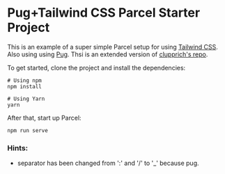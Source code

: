 # Pug+Tailwind CSS Parcel Starter Project

This is an example of a super simple Parcel setup for using [Tailwind CSS](https://tailwindcss.com).
Also using using [Pug](https://devhints.io/pug).
Thsi is an extended version of [clupprich's repo](https://github.com/clupprich/tailwind-parcel).

To get started, clone the project and install the dependencies:

```
# Using npm
npm install

# Using Yarn
yarn
```

After that, start up Parcel:

```
npm run serve
```

### Hints:
- separator has been changed from ':' and '/' to '_' because pug.